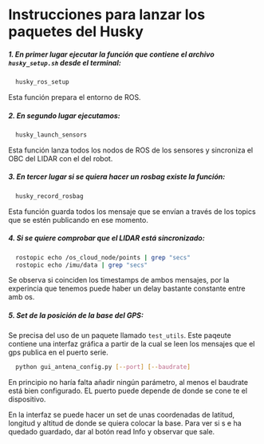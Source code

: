 # Instrucciones para lanzar los paquetes del Husky

##### 1. En primer lugar ejecutar la función que contiene el archivo `husky_setup.sh` desde el terminal:
  ```sh
    husky_ros_setup 
  ```
  
  Esta función prepara el entorno de ROS. 

##### 2. En segundo lugar ejecutamos:
  ```sh
    husky_launch_sensors
  ```
  
  Esta función lanza todos los nodos de ROS de los sensores y sincroniza el OBC del LIDAR con el del robot.

##### 3. En tercer lugar si se quiera hacer un rosbag existe la función:
  ```sh
    husky_record_rosbag
  ```
  
  Esta función guarda todos los mensaje que se envían a través de los topics que se estén publicando en ese momento.

##### 4. Si se quiere comprobar que el LIDAR está sincronizado:
  ```sh
    rostopic echo /os_cloud_node/points | grep "secs"
    rostopic echo /imu/data | grep "secs" 
  ```
  
  Se observa si coinciden los timestamps de ambos mensajes, por la experincia que tenemos puede haber un delay bastante constante entre amb
os. 

##### 5. Set de la posición de la base del GPS:
  Se precisa del uso de un paquete llamado `test_utils`. Este paqeute contiene una interfaz gráfica a partir de la cual se leen los
 mensajes que el gps publica en el puerto serie.
  ```sh
    python gui_antena_config.py [--port] [--baudrate]
  ```

  En principio no haría falta añadir ningún parámetro, al menos el baudrate está bien configurado. EL puerto puede depende de donde se cone
te el dispositivo.

  En la interfaz se puede hacer un set de unas coordenadas de latitud, longitud y altitud de donde se quiera colocar la base. Para ver si s
e ha quedado guardado, dar al botón read Info y observar que sale. 
